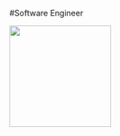 #Software Engineer

<div>
  <img height="180em" src="https://github-readme-stats.vercel.app/api?username=piiitszk&show_icons=true&theme=cobalt">
</div>
